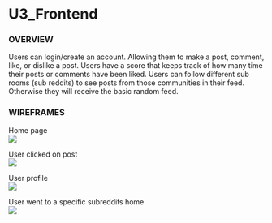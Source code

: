 # U3_Frontend

### OVERVIEW

Users can login/create an account. Allowing them to make a post, comment, like, or dislike a post. Users have a score that keeps track of how many time their posts or comments have been liked. Users can follow different sub rooms (sub reddits) to see posts from those communities in their feed. Otherwise they will receive the basic random feed.

### WIREFRAMES

Home page<br />
<img src=https://i.imgur.com/mk35yp6.jpg />

User clicked on post <br />
<img src=https://i.imgur.com/6mLxPiC />

User profile<br />
<img src=https://i.imgur.com/9keUQku.jpg />

User went to a specific subreddits home<br />
<img src=https://i.imgur.com/8ivWmsF.jpg />

